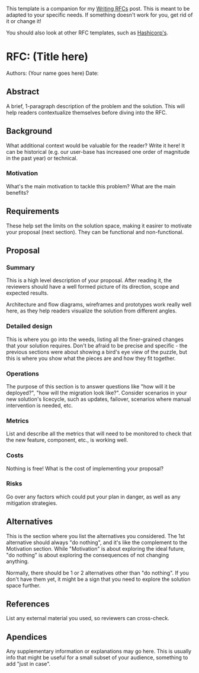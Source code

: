 This template is a companion for my [Writing RFCs](https://0x5d.github.io/posts/rfcs/) post. This is meant to be adapted to your specific needs. If something doesn't work for you, get rid of it or change it!

You should also look at other RFC templates, such as [Hashicorp's](https://works.hashicorp.com/articles/rfc-template).

# RFC: (Title here)

Authors: (Your name goes here)
Date:

## Abstract
A brief, 1-paragraph description of the problem and the solution. This will help readers contextualize themselves before diving into the RFC. 

## Background
What additional context would be valuable for the reader? Write it here! It can be historical (e.g. our user-base has increased one order of magnitude in the past year) or technical.

### Motivation
What's the main motivation to tackle this problem? What are the main benefits?

## Requirements
These help set the limits on the solution space, making it easirer to motivate your proposal (next section). They can be functional and non-functional.

## Proposal

### Summary
This is a high level description of your proposal. After reading it, the reviewers should have a well formed picture of its direction, scope and expected results.

Architecture and flow diagrams, wireframes and prototypes work really well here, as they help readers visualize the solution from different angles.

### Detailed design
This is where you go into the weeds, listing all the finer-grained changes that your solution requires. Don't be afraid to be precise and specific - the previous sections were about showing a bird's eye view of the puzzle, but this is where you show what the pieces are and how they fit together.

### Operations
The purpose of this section is to answer questions like "how will it be deployed?", "how will the migration look like?". Consider scenarios in your new solution's licecycle, such as updates, failover, scenarios where manual intervention is needed, etc. 

### Metrics
List and describe all the metrics that will need to be monitored to check that the new feature, component, etc., is working well.

### Costs
Nothing is free! What is the cost of implementing your proposal?

### Risks
Go over any factors which could put your plan in danger, as well as any mitigation strategies.

## Alternatives

This is the section where you list the alternatives you considered. The 1st alternative should always "do nothing", and it's like the complement to the Motivation section. While "Motivation" is about exploring the ideal future, "do nothing" is about exploring the consequences of not changing anything.

Normally, there should be 1 or 2 alternatives other than "do nothing". If you don't have them yet, it might be a sign that you need to explore the solution space further.

## References

List any external material you used, so reviewers can cross-check.

## Apendices

Any supplementary information or explanations may go here. This is usually info that might be useful for a small subset of your audience, something to add "just in case".
